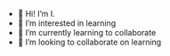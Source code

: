 - 👋 Hi! I’m I.
- 👀 I’m interested in learning
- 🌱 I’m currently learning to collaborate
- 💞️ I’m looking to collaborate on learning

<!---
MoosePath/MoosePath is a ✨ special ✨ repository because its `README.md` (this file) appears on your GitHub profile.
You can click the Preview link to take a look at your changes.
--->
